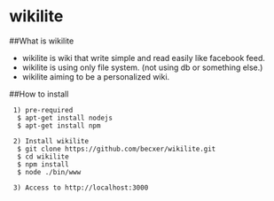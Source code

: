 wikilite
======

##What is wikilite
 * wikilite is wiki that write simple and read easily like facebook feed.
 * wikilite is using only file system. (not using db or something else.)
 * wikilite aiming to be a personalized wiki. 

##How to install

```
 1) pre-required
  $ apt-get install nodejs
  $ apt-get install npm
 
 2) Install wikilite
  $ git clone https://github.com/becxer/wikilite.git
  $ cd wikilite
  $ npm install
  $ node ./bin/www

 3) Access to http://localhost:3000 

```
